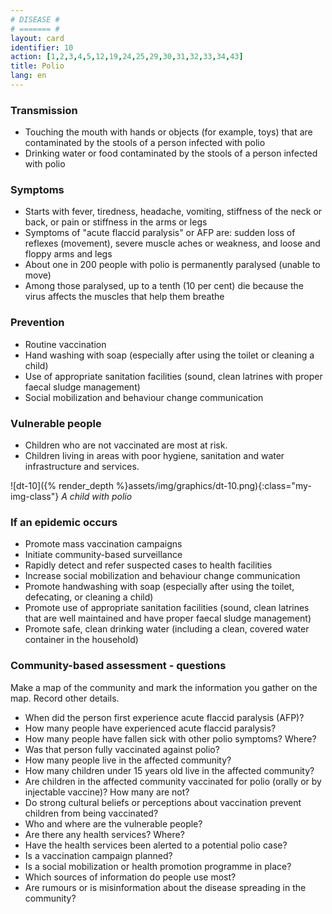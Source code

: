 ```yaml
---
# DISEASE #
# ======= #
layout: card
identifier: 10
action: [1,2,3,4,5,12,19,24,25,29,30,31,32,33,34,43]
title: Polio
lang: en
---
```


### Transmission

- Touching the mouth with hands or objects (for example, toys) that are contaminated by the stools of a person infected with polio
- Drinking water or food contaminated by the stools of a person infected with polio

### Symptoms

- Starts with fever, tiredness, headache, vomiting, stiffness of the neck or back, or pain or stiffness in the arms or legs
- Symptoms of "acute flaccid paralysis" or AFP are: sudden loss of reflexes (movement), severe muscle aches or weakness, and loose and floppy arms and legs
- About one in 200 people with polio is permanently paralysed (unable to move)
- Among those paralysed, up to a tenth (10 per cent) die because the virus affects the muscles that help them breathe

### Prevention

- Routine vaccination
- Hand washing with soap (especially after using the toilet or cleaning a child)
- Use of appropriate sanitation facilities (sound, clean latrines with proper faecal sludge management)
- Social mobilization and behaviour change communication

### Vulnerable people

- Children who are not vaccinated are most at risk.
- Children living in areas with poor hygiene, sanitation and water infrastructure and services.

![dt-10]({% render_depth %}assets/img/graphics/dt-10.png){:class="my-img-class"}
*A child with polio*

### If an epidemic occurs

- Promote mass vaccination campaigns
- Initiate community-based surveillance
- Rapidly detect and refer suspected cases to health facilities
- Increase social mobilization and behaviour change communication
- Promote handwashing with soap (especially after using the toilet, defecating, or cleaning a child)
- Promote use of appropriate sanitation facilities (sound, clean latrines that are well maintained and have proper faecal sludge management)
- Promote safe, clean drinking water (including a clean, covered water container in the household)

### Community-based assessment - questions

Make a map of the community and mark the information you gather on the map. Record other details.
- When did the person first experience acute flaccid paralysis (AFP)?
- How many people have experienced acute flaccid paralysis?
- How many people have fallen sick with other polio symptoms? Where?
- Was that person fully vaccinated against polio?
- How many people live in the affected community?
- How many children under 15 years old live in the affected community?
- Are children in the affected community vaccinated for polio (orally or by injectable vaccine)? How many are not?
- Do strong cultural beliefs or perceptions about vaccination prevent children from being vaccinated?
- Who and where are the vulnerable people?
- Are there any health services? Where?
- Have the health services been alerted to a potential polio case?
- Is a vaccination campaign planned?
- Is a social mobilization or health promotion programme in place?
- Which sources of information do people use most?
- Are rumours or is misinformation about the disease spreading in the community?

